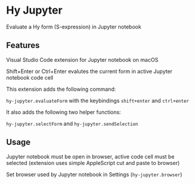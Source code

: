 # Hy Jupyter

Evaluate a Hy form (S-expression) in Jupyter notebook

## Features

Visual Studio Code extension for Jupyter notebook on macOS

Shift+Enter or Ctrl+Enter evalutes the current form in active Jupyter notebook code cell

This extension adds the following command:

`hy-jupyter.evaluateForm` with the keybindings `shift+enter` and `ctrl+enter`

It also adds the following two helper functions:

`hy-jupyter.selectForm` and `hy-jupyter.sendSelection`

## Usage

Jupyter notebook must be open in browser, active code cell must be selected (extension uses simple AppleScript cut and paste to browser)

Set browser used by Jupyter notebook in Settings (`hy-jupyter.browser`)
